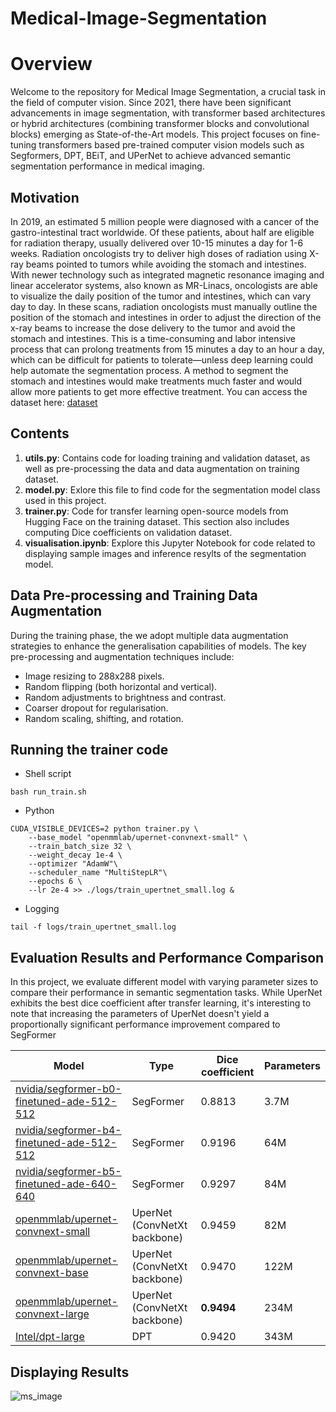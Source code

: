 # Medical-Image-Segmentation
# Overview
Welcome to the repository for Medical Image Segmentation, a crucial task in the field of computer vision. Since 2021, there have been significant advancements in image segmentation, with transformer based architectures or hybrid architectures (combining transformer blocks and convolutional blocks) emerging as State-of-the-Art models. This project focuses on fine-tuning transformers based pre-trained computer vision models such as Segformers, DPT, BEiT, and UPerNet to achieve advanced semantic segmentation performance in medical imaging. 

## Motivation
In 2019, an estimated 5 million people were diagnosed with a cancer of the gastro-intestinal tract worldwide. Of these patients, about half are eligible for radiation therapy, usually delivered over 10-15 minutes a day for 1-6 weeks. Radiation oncologists try to deliver high doses of radiation using X-ray beams pointed to tumors while avoiding the stomach and intestines. With newer technology such as integrated magnetic resonance imaging and linear accelerator systems, also known as MR-Linacs, oncologists are able to visualize the daily position of the tumor and intestines, which can vary day to day. In these scans, radiation oncologists must manually outline the position of the stomach and intestines in order to adjust the direction of the x-ray beams to increase the dose delivery to the tumor and avoid the stomach and intestines. This is a time-consuming and labor intensive process that can prolong treatments from 15 minutes a day to an hour a day, which can be difficult for patients to tolerate—unless deep learning could help automate the segmentation process. A method to segment the stomach and intestines would make treatments much faster and would allow more patients to get more effective treatment. You can access the dataset here: [dataset](https://www.kaggle.com/competitions/uw-madison-gi-tract-image-segmentation/overview)

## Contents
1. **utils.py**: Contains code for loading training and validation dataset, as well as pre-processing the data and data augmentation on training dataset.
2. **model.py**: Exlore this file to find code for the segmentation model class used in this project. 
3. **trainer.py**: Code for transfer learning open-source models from Hugging Face on the training dataset. This section also includes computing Dice coefficients on validation dataset.
4. **visualisation.ipynb**: Explore this Jupyter Notebook for code related to displaying sample images and inference resylts of the segmentation model.

## Data Pre-processing and Training Data Augmentation
During the training phase, the we adopt multiple data augmentation strategies to enhance the generalisation capabilities of models. The key pre-processing and augmentation techniques include:
* Image resizing to 288x288 pixels.
* Random flipping (both horizontal and vertical).
* Random adjustments to brightness and contrast.
* Coarser dropout for regularisation.
* Random scaling, shifting, and rotation.

## Running the trainer code
- Shell script
```
bash run_train.sh
```

* Python
```
CUDA_VISIBLE_DEVICES=2 python trainer.py \
    --base_model "openmmlab/upernet-convnext-small" \
    --train_batch_size 32 \
    --weight_decay 1e-4 \
    --optimizer "AdamW"\
    --scheduler_name "MultiStepLR"\
    --epochs 6 \
    --lr 2e-4 >> ./logs/train_upertnet_small.log &
```

* Logging
```
tail -f logs/train_upertnet_small.log
```

## Evaluation Results and Performance Comparison
In this project, we evaluate different model with varying parameter sizes to compare their performance in semantic segmentation tasks. While UperNet exhibits the best dice coefficient after transfer learning, it's interesting to note that increasing the parameters of UperNet doesn't yield a proportionally significant performance improvement compared to SegFormer

|Model|Type|Dice coefficient|Parameters|
|---|---|---|---|
|[nvidia/segformer-b0-finetuned-ade-512-512](https://huggingface.co/nvidia/segformer-b0-finetuned-ade-512-512)|SegFormer|0.8813|3.7M|
|[nvidia/segformer-b4-finetuned-ade-512-512](https://huggingface.co/nvidia/segformer-b4-finetuned-ade-512-512)|SegFormer|0.9196|64M|
|[nvidia/segformer-b5-finetuned-ade-640-640](https://huggingface.co/nvidia/segformer-b5-finetuned-ade-640-640)|SegFormer|0.9297|84M|
|[openmmlab/upernet-convnext-small](https://huggingface.co/openmmlab/upernet-convnext-small)|UperNet (ConvNetXt backbone)|0.9459|82M|
|[openmmlab/upernet-convnext-base](https://huggingface.co/openmmlab/upernet-convnext-base)|UperNet (ConvNetXt backbone)|0.9470|122M|
|[openmmlab/upernet-convnext-large](https://huggingface.co/openmmlab/upernet-convnext-large)|UperNet (ConvNetXt backbone)|**0.9494**|234M|
|[Intel/dpt-large](https://huggingface.co/Intel/dpt-large)|DPT|0.9420|343M|

## Displaying Results
![ms_image](https://github.com/JaeL17/Medical-Image-Segmentation/assets/73643391/aaf133e0-7613-423d-9463-a62f79be2629)
